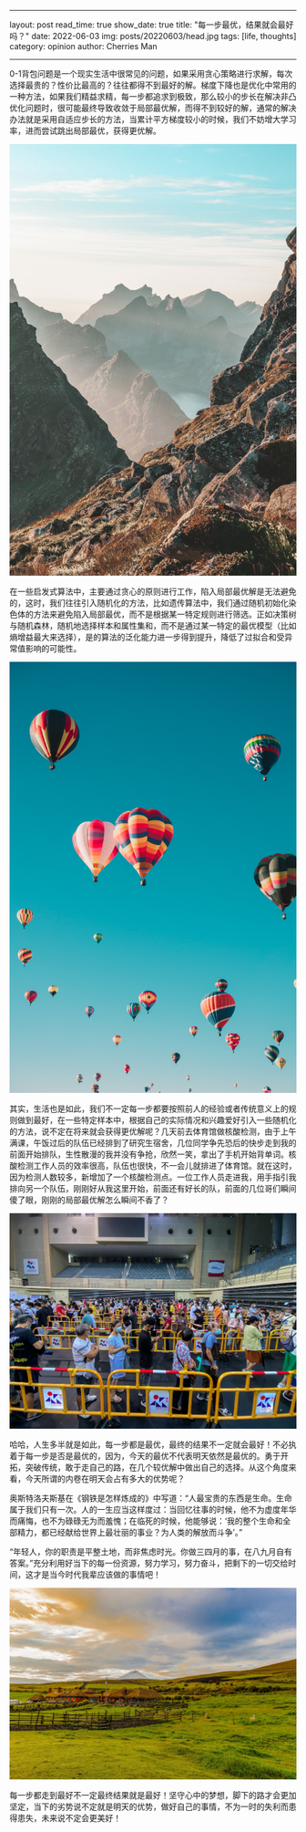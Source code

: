 ﻿---
layout: post
read_time: true
show_date: true
title: "每一步最优，结果就会最好吗？"
date: 2022-06-03
img: posts/20220603/head.jpg
tags: [life, thoughts]
category: opinion
author: Cherries Man

****

0-1背包问题是一个现实生活中很常见的问题，如果采用贪心策略进行求解，每次选择最贵的？性价比最高的？往往都得不到最好的解。梯度下降也是优化中常用的一种方法，如果我们精益求精，每一步都追求到极致，那么较小的步长在解决非凸优化问题时，很可能最终导致收敛于局部最优解，而得不到较好的解，通常的解决办法就是采用自适应步长的方法，当累计平方梯度较小的时候，我们不妨增大学习率，进而尝试跳出局部最优，获得更优解。

![](../assets/img/posts/20220603/mountain.jpg)

在一些启发式算法中，主要通过贪心的原则进行工作，陷入局部最优解是无法避免的，这时，我们往往引入随机化的方法，比如遗传算法中，我们通过随机初始化染色体的方法来避免陷入局部最优，而不是根据某一特定规则进行筛选。正如决策树与随机森林，随机地选择样本和属性集和，而不是通过某一特定的最优模型（比如熵增益最大来选择），是的算法的泛化能力进一步得到提升，降低了过拟合和受异常值影响的可能性。

![](../assets/img/posts/20220603/random.jpg)

其实，生活也是如此，我们不一定每一步都要按照前人的经验或者传统意义上的规则做到最好，在一些特定样本中，根据自己的实际情况和兴趣爱好引入一些随机化的方法，说不定在将来就会获得更优解呢？几天前去体育馆做核酸检测，由于上午满课，午饭过后的队伍已经排到了研究生宿舍，几位同学争先恐后的快步走到我的前面开始排队，生性散漫的我并没有争抢，欣然一笑，拿出了手机开始背单词。核酸检测工作人员的效率很高，队伍也很快，不一会儿就排进了体育馆。就在这时，因为检测人数较多，新增加了一个核酸检测点。一位工作人员走进我，用手指引我排向另一个队伍，刚刚好从我这里开始，前面还有好长的队，前面的几位哥们瞬间傻了眼，刚刚的局部最优解怎么瞬间不香了？

![](../assets/img/posts/20220603/queue.jpg)

哈哈，人生多半就是如此，每一步都是最优，最终的结果不一定就会最好！不必执着于每一步是否是最优的，因为，今天的最优不代表明天依然是最优的。勇于开拓，突破传统，敢于走自己的路，在几个较优解中做出自己的选择。从这个角度来看，今天所谓的内卷在明天会占有多大的优势呢？

奥斯特洛夫斯基在《钢铁是怎样炼成的》中写道：“人最宝贵的东西是生命。生命属于我们只有一次。人的一生应当这样度过：当回忆往事的时候，他不为虚度年华而痛悔，也不为碌碌无为而羞愧；在临死的时候，他能够说：‘我的整个生命和全部精力，都已经献给世界上最壮丽的事业？为人类的解放而斗争’。”

“年轻人，你的职责是平整土地，而非焦虑时光。你做三四月的事，在八九月自有答案。”充分利用好当下的每一份资源，努力学习，努力奋斗，把剩下的一切交给时间，这才是当今时代我辈应该做的事情吧！

![](../assets/img/posts/20220603/scene.jpg)

每一步都走到最好不一定最终结果就是最好！坚守心中的梦想，脚下的路才会更加坚定，当下的劣势说不定就是明天的优势，做好自己的事情，不为一时的失利而患得患失，未来说不定会更美好！
